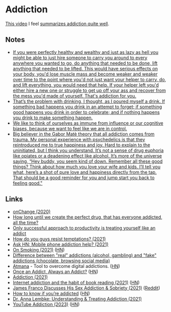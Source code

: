 # Addiction

[This video](https://www.youtube.com/watch?v=HUngLgGRJpo) I feel [summarizes addiction quite well](https://www.reddit.com/r/interestingasfuck/comments/rlx7y9/an_addicts_description_of_being_addicted_to/).

## Notes

- [If you were perfectly healthy and wealthy and just as lazy as hell you might be able to just hire someone to carry you around to every anywhere you wanted to go, do anything that needed to be done, lift anything that needed to be lifted. This would have serious effects on your body, you'd lose muscle mass and become weaker and weaker over time to the point where you'd not just want your helper to carry, do, and lift everything, you would need that help. If your helper left you'd either hire a new one or struggle to get up off your ass and recover from the mess you'd made of yourself. That's addiction for you.](https://www.reddit.com/r/explainlikeimfive/comments/2yjpwe/eli5_why_is_heroin_so_addictive_what_does_it_do/)
- [That’s the problem with drinking, I thought, as I poured myself a drink. If something bad happens you drink in an attempt to forget; if something good happens you drink in order to celebrate; and if nothing happens you drink to make something happen.](https://www.goodreads.com/quotes/11871-that-s-the-problem-with-drinking-i-thought-as-i-poured)
- [We like to think of ourselves as immune from influence or our cognitive biases, because we want to feel like we are in control.](https://www.reddit.com/r/cogsci/comments/qh4okh/how_our_rat_brains_keep_us_addicted_to_social/)
- [Big believer in the Gabor Matè theory that all addiction comes from trauma. My personal experience with psychedelics is that they reintroduced me to true happiness and joy. Hard to explain to the uninitiated, but I think you understand. It’s not a sense of drug euphoria like opiates or a deadening effect like alcohol. It’s more of the universe saying, “Hey buddy, you seem kind of down. Remember all these good things? Think about how much you love your wife and kids. I’ll tell you what, here’s a shot of pure love and happiness directly from the tap. That should be a good reminder for you and jump start you back to feeling good."](https://www.reddit.com/r/RationalPsychonaut/comments/xx6a5v/why_do_you_think_experiencing_intense_euphoria_on/)

## Links

- [onChange (2020)](https://jevakallio.github.io/notes/on-change)
- [How long until we create the perfect drug, that has everyone addicted, all the time?](https://twitter.com/naval/status/1297080832046141441)
- [Only successful approach to productivity is treating yourself like an addict](https://twitter.com/awilkinson/status/1346482158131531784)
- [How do you guys resist temptations? (2021)](https://www.reddit.com/r/researchchemicals/comments/m5hh8g/how_do_you_guys_resist_temptations/)
- [Ask HN: Mobile phone addiction help? (2021)](https://news.ycombinator.com/item?id=27017776)
- [On Smoking (2021)](https://annagat.substack.com/p/on-smoking) ([HN](https://news.ycombinator.com/item?id=27347035))
- [Difference between "real" addictions (alcohol, gambling) and "fake" addictions (chocolate, browsing social media)](https://www.reddit.com/r/NoStupidQuestions/comments/ohi98j/what_is_the_difference_between_real_addictions/)
- [Atmana](https://atmana.org/) - Tool to overcome digital addictions. ([HN](https://news.ycombinator.com/item?id=27971757))
- [Once an Addict, Always an Addict?](https://www.deprocrastination.co/blog/once-an-addict-always-an-addict) ([HN](https://news.ycombinator.com/item?id=28105110))
- [Addiction (2021)](https://levlinds.medium.com/addiction-cb7ab4dcdd84)
- [Internet addiction and the habit of book reading (2021)](https://benwajdi.com/2021/12/18/is-internet-addiction-eradicating-the-habit-of-reading/) ([HN](https://news.ycombinator.com/item?id=29601573))
- [James Franco Discusses His Sex Addiction & Sobriety (2021)](https://www.youtube.com/watch?v=NWd2Ox1pC4w) ([Reddit](https://www.reddit.com/r/television/comments/rmaxco/james_franco_addresses_sexual_misconduct/))
- [How to know if you’re addicted](https://psyche.co/guides/how-to-know-if-youre-addicted-to-alcohol-or-drugs) ([HN](https://news.ycombinator.com/item?id=30301309))
- [Dr. Anna Lembke: Understanding & Treating Addiction (2021)](https://www.youtube.com/watch?v=p3JLaF_4Tz8)
- [YouTube Addiction (2023)](https://www.jntrnr.com/youtube-addiction/) ([HN](https://news.ycombinator.com/item?id=34378460))
